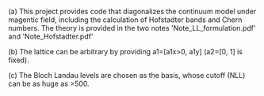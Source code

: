 (a) This project provides code that diagonalizes the continuum model under magentic field, including the calculation of Hofstadter bands and Chern numbers. The theory is provided in the two notes 'Note_LL_formulation.pdf' and 'Note_Hofstadter.pdf'

(b) The lattice can be arbitrary by providing a1=[a1x>0, a1y] (a2=[0, 1] is fixed).

(c) The Bloch Landau levels are chosen as the basis, whose cutoff (NLL) can be as huge as >500.
